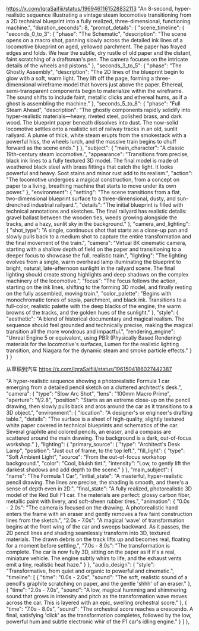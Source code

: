 https://x.com/IqraSaifiii/status/1969461161528832113
"An 8-second, hyper-realistic sequence illustrating a vintage steam locomotive transitioning from a 2D technical blueprint into a fully realized, three-dimensional, functioning machine.", "duration_seconds": 8, "prompt_details": { "scene_timeline": { "seconds_0_to_3": { "phase": "The Schematic", "description": "The scene opens on a macro shot, panning slowly across the detailed ink lines of a locomotive blueprint on aged, yellowed parchment. The paper has frayed edges and folds. We hear the subtle, dry rustle of old paper and the distant, faint scratching of a draftsman's pen. The camera focuses on the intricate details of the wheels and pistons." }, "seconds_3_to_5": { "phase": "The Ghostly Assembly", "description": "The 2D lines of the blueprint begin to glow with a soft, warm light. They lift off the page, forming a three-dimensional wireframe model that hovers just above the paper. Ethereal, semi-transparent components begin to materialize within the wireframe. The sound shifts to include faint, metallic clicks and ethereal hums, as if a ghost is assembling the machine." }, "seconds_5_to_8": { "phase": "Full Steam Ahead", "description": "The ghostly components rapidly solidify into hyper-realistic materials—heavy, riveted steel, polished brass, and dark wood. The blueprint paper beneath dissolves into dust. The now-solid locomotive settles onto a realistic set of railway tracks in an old, sunlit railyard. A plume of thick, white steam erupts from the smokestack with a powerful hiss, the wheels lurch, and the massive train begins to chuff forward as the scene ends." } }, "subject": { "main_character": "A classic 19th-century steam locomotive.", "appearance": "Transitions from precise, black ink lines to a fully textured 3D model. The final model is made of weathered black steel with brass fittings that catch the light. It looks powerful and heavy. Soot stains and minor rust add to its realism.", "action": "The locomotive undergoes a magical construction, from a concept on paper to a living, breathing machine that starts to move under its own power." }, "environment": { "setting": "The scene transitions from a flat, two-dimensional blueprint surface to a three-dimensional, dusty, and sun-drenched industrial railyard.", "details": "The initial blueprint is filled with technical annotations and sketches. The final railyard has realistic details: gravel ballast between the wooden ties, weeds growing alongside the tracks, and a hazy, sunlit sky in the background." }, "camera_and_lighting": { "shot_type": "A single, continuous shot that starts as a close-up pan and slowly pulls back to a medium shot to capture the entire transformation and the final movement of the train.", "camera": "Virtual 8K cinematic camera, starting with a shallow depth of field on the paper and transitioning to a deeper focus to showcase the full, realistic train.", "lighting": "The lighting evolves from a single, warm overhead lamp illuminating the blueprint to bright, natural, late-afternoon sunlight in the railyard scene. The final lighting should create strong highlights and deep shadows on the complex machinery of the locomotive.", "focus": "The focus follows the action, starting on the ink lines, shifting to the forming 3D model, and finally resting on the fully assembled, moving train.", "color_palette": "Begins with monochromatic tones of sepia, parchment, and black ink. Transitions to a full-color, realistic palette with the deep blacks of the engine, the warm browns of the tracks, and the golden hues of the sunlight." }, "style": { "aesthetic": "A blend of historical documentary and magical realism. The sequence should feel grounded and technically precise, making the magical transition all the more wondrous and impactful.", "rendering_engine": "Unreal Engine 5 or equivalent, using PBR (Physically Based Rendering) materials for the locomotive's surfaces, Lumen for the realistic lighting transition, and Niagara for the dynamic steam and smoke particle effects." } } }


从草稿到汽车
https://x.com/IqraSaifiii/status/1961504186027442387

"A hyper-realistic sequence showing a photorealistic Formula 1 car emerging from a detailed pencil sketch on a cluttered architect's desk.",  "camera": { "type": "Slow Arc Shot", "lens": "100mm Macro Prime", "aperture": "f/2.8", "position": "Starts as an extreme close-up on the pencil drawing, then slowly pulls back and arcs around the car as it transitions to a 3D object.",  "environment": { "location": "A designer's or engineer's drafting table.", "details": "The surface is a sheet of high-quality, slightly textured white paper covered in technical blueprints and schematics of the car. Several graphite and colored pencils, an eraser, and a compass are scattered around the main drawing. The background is a dark, out-of-focus workshop." }, "lighting": { "primary_source": { "type": "Architect's Desk Lamp", "position": "Just out of frame, to the top left.", "fill_light": { "type": "Soft Ambient Light", "source": "From the out-of-focus workshop background.", "color": "Cool, bluish tint.", "intensity": "Low, to gently lift the darkest shadows and add depth to the scene." } }, "main_subject": { "name": "The Formula 1 Car", "initial_state": "A masterful, hyper-realistic pencil drawing. The lines are precise, the shading is smooth, and there's a sense of depth even in 2D.", "final_state": "A fully realized, photorealistic 3D model of the Red Bull F1 car. The materials are perfect: glossy carbon fiber, metallic paint with livery, and soft-sheen rubber tires.", "animation": { "0.0s - 2.0s": "The camera is focused on the drawing. A photorealistic hand enters the frame with an eraser and gently removes a few faint construction lines from the sketch.", "2.0s - 7.0s": "A magical 'wave' of transformation begins at the front wing of the car and sweeps backward. As it passes, the 2D pencil lines and shading seamlessly transform into 3D, textured materials. The drawn debris on the track lifts up and becomes real, floating for a moment before settling.", "7.0s - 8.0s": "The transformation is complete. The car is now fully 3D, sitting on the paper as if it's a real, miniature vehicle. The engine subtly whirs to life, and the exhaust vents emit a tiny, realistic heat haze." } }, 
"audio_design": { "style": "Transformative, from quiet and organic to powerful and cinematic.", "timeline": [ { "time": "0.0s - 2.0s", "sound": "The soft, realistic sound of a pencil's graphite scratching on paper, and the gentle 'shhh' of an eraser." }, { "time": "2.0s - 7.0s", "sound": "A low, magical humming and shimmering sound that grows in intensity and pitch as the transformation wave moves across the car. This is layered with an epic, swelling orchestral score." }, { "time": "7.0s - 8.0s", "sound": "The orchestral score reaches a crescendo. A final, satisfying 'click' as the transformation completes, followed by the low, powerful hum and subtle electronic whir of the F1 car's idling engine." } ] },
